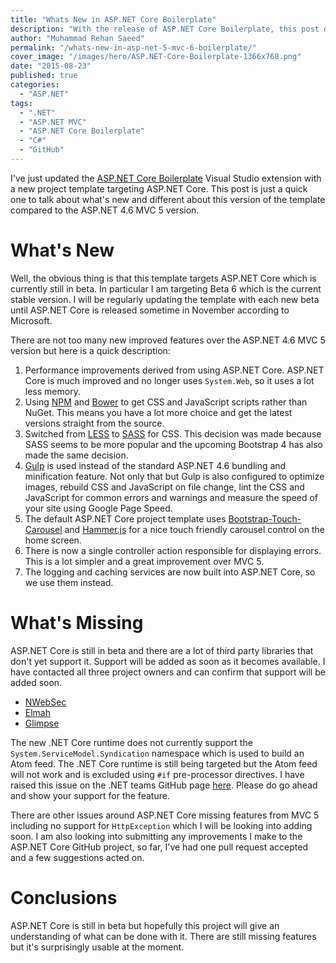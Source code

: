 ```yaml
---
title: "Whats New in ASP.NET Core Boilerplate"
description: "With the release of ASP.NET Core Boilerplate, this post discusses what's new and what is currently missing due to ASP.NET Core still being in beta."
author: "Muhammad Rehan Saeed"
permalink: "/whats-new-in-asp-net-5-mvc-6-boilerplate/"
cover_image: "/images/hero/ASP.NET-Core-Boilerplate-1366x768.png"
date: "2015-08-23"
published: true
categories:
  - "ASP.NET"
tags:
  - ".NET"
  - "ASP.NET MVC"
  - "ASP.NET Core Boilerplate"
  - "C#"
  - "GitHub"
---
```


I've just updated the [ASP.NET Core Boilerplate](https://visualstudiogallery.msdn.microsoft.com/6cf50a48-fc1e-4eaf-9e82-0b2a6705ca7d) Visual Studio extension with a new project template targeting ASP.NET Core. This post is just a quick one to talk about what's new and different about this version of the template compared to the ASP.NET 4.6 MVC 5 version.

# What's New

Well, the obvious thing is that this template targets ASP.NET Core which is currently still in beta. In particular I am targeting Beta 6 which is the current stable version. I will be regularly updating the template with each new beta until ASP.NET Core is released sometime in November according to Microsoft.

There are not too many new improved features over the ASP.NET 4.6 MVC 5 version but here is a quick description:

1. Performance improvements derived from using ASP.NET Core. ASP.NET Core is much improved and no longer uses `System.Web`, so it uses a lot less memory.
2. Using [NPM](https://www.npmjs.com/) and [Bower](http://bower.io/) to get CSS and JavaScript scripts rather than NuGet. This means you have a lot more choice and get the latest versions straight from the source.
3. Switched from [LESS](http://lesscss.org/) to [SASS](http://sass-lang.com/) for CSS. This decision was made because SASS seems to be more popular and the upcoming Bootstrap 4 has also made the same decision.
4. [Gulp](http://gulpjs.com/) is used instead of the standard ASP.NET 4.6 bundling and minification feature. Not only that but Gulp is also configured to optimize images, rebuild CSS and JavaScript on file change, lint the CSS and JavaScript for common errors and warnings and measure the speed of your site using Google Page Speed.
5. The default ASP.NET Core project template uses [Bootstrap-Touch-Carousel](https://github.com/ixisio/bootstrap-touch-carousel) and [Hammer.js](https://hammerjs.github.io/) for a nice touch friendly carousel control on the home screen.
6. There is now a single controller action responsible for displaying errors. This is a lot simpler and a great improvement over MVC 5.
7. The logging and caching services are now built into ASP.NET Core, so we use them instead.

# What's Missing

ASP.NET Core is still in beta and there are a lot of third party libraries that don't yet support it. Support will be added as soon as it becomes available. I have contacted all three project owners and can confirm that support will be added soon.

- [NWebSec](https://github.com/NWebsec/NWebsec)
- [Elmah](https://code.google.com/p/elmah/)
- [Glimpse](http://getglimpse.com/)

The new .NET Core runtime does not currently support the `System.ServiceModel.Syndication` namespace which is used to build an Atom feed. The .NET Core runtime is still being targeted but the Atom feed will not work and is excluded using `#if` pre-processor directives. I have raised this issue on the .NET teams GitHub page [here](https://github.com/dotnet/wcf/issues/76#issuecomment-133461504). Please do go ahead and show your support for the feature.

There are other issues around ASP.NET Core missing features from MVC 5 including no support for `HttpException` which I will be looking into adding soon. I am also looking into submitting any improvements I make to the ASP.NET Core GitHub project, so far, I've had one pull request accepted and a few suggestions acted on.

# Conclusions

ASP.NET Core is still in beta but hopefully this project will give an understanding of what can be done with it. There are still missing features but it's surprisingly usable at the moment.
